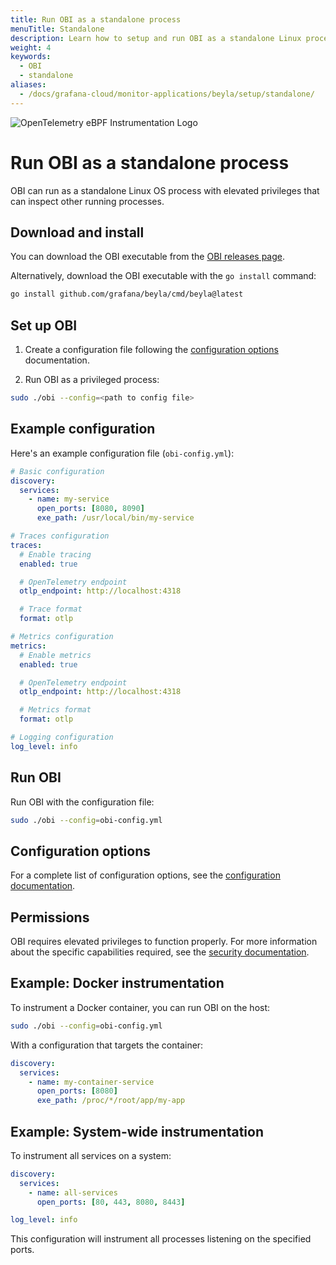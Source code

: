 ```yaml
---
title: Run OBI as a standalone process
menuTitle: Standalone
description: Learn how to setup and run OBI as a standalone Linux process.
weight: 4
keywords:
  - OBI
  - standalone
aliases:
  - /docs/grafana-cloud/monitor-applications/beyla/setup/standalone/
---
```


![OpenTelemetry eBPF Instrumentation Logo](https://grafana.com/media/docs/grafana-cloud/beyla/beyla-logo-2.png)

# Run OBI as a standalone process

OBI can run as a standalone Linux OS process with elevated privileges that can
inspect other running processes.

## Download and install

You can download the OBI executable from the
[OBI releases page](https://github.com/grafana/beyla/releases).

Alternatively, download the OBI executable with the `go install` command:

```bash
go install github.com/grafana/beyla/cmd/beyla@latest
```

## Set up OBI

1. Create a configuration file following the
   [configuration options](../configure/options/) documentation.

2. Run OBI as a privileged process:

```bash
sudo ./obi --config=<path to config file>
```

## Example configuration

Here's an example configuration file (`obi-config.yml`):

```yaml
# Basic configuration
discovery:
  services:
    - name: my-service
      open_ports: [8080, 8090]
      exe_path: /usr/local/bin/my-service

# Traces configuration
traces:
  # Enable tracing
  enabled: true

  # OpenTelemetry endpoint
  otlp_endpoint: http://localhost:4318

  # Trace format
  format: otlp

# Metrics configuration
metrics:
  # Enable metrics
  enabled: true

  # OpenTelemetry endpoint
  otlp_endpoint: http://localhost:4318

  # Metrics format
  format: otlp

# Logging configuration
log_level: info
```

## Run OBI

Run OBI with the configuration file:

```bash
sudo ./obi --config=obi-config.yml
```

## Configuration options

For a complete list of configuration options, see the
[configuration documentation](../configure/options/).

## Permissions

OBI requires elevated privileges to function properly. For more information
about the specific capabilities required, see the
[security documentation](../security/).

## Example: Docker instrumentation

To instrument a Docker container, you can run OBI on the host:

```bash
sudo ./obi --config=obi-config.yml
```

With a configuration that targets the container:

```yaml
discovery:
  services:
    - name: my-container-service
      open_ports: [8080]
      exe_path: /proc/*/root/app/my-app
```

## Example: System-wide instrumentation

To instrument all services on a system:

```yaml
discovery:
  services:
    - name: all-services
      open_ports: [80, 443, 8080, 8443]

log_level: info
```

This configuration will instrument all processes listening on the specified
ports.
